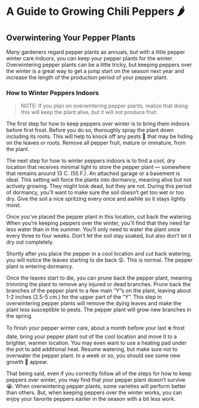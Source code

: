 # A Guide to Growing Chili Peppers :hot_pepper:



## Overwintering Your Pepper Plants

Many gardeners regard pepper plants as annuals, but with a little pepper winter care indoors, you can keep your pepper plants for the winter. Overwintering pepper plants can be a little tricky, but keeping peppers over the winter is a great way to get a jump start on the season next year and increase the length of the production period of your pepper plant.

### How to Winter Peppers Indoors

> NOTE: If you plan on overwintering pepper plants, realize that doing this will keep the plant alive, but it will not produce fruit. 

The first step for how to keep peppers over winter is to bring them indoors before first frost. Before you do so, thoroughly spray the plant down including its roots. This will help to knock off any pests :bug: that may be hiding on the leaves or roots. Remove all pepper fruit, mature or immature, from the plant.

The next step for how to winter peppers indoors is to find a cool, dry location that receives minimal light to store the pepper plant — somewhere that remains around 13 C. (55 F.). An attached garage or a basement is ideal. This setting will force the plants into dormancy, meaning alive but not actively growing. They might look dead, but they are not. During this period of dormancy, you’ll want to make sure the soil doesn’t get too wet or too dry. Give the soil a nice spritzing every once and awhile so it stays lightly moist.

Once you’ve placed the pepper plant in this location, cut back the watering. When you’re keeping peppers over the winter, you’ll find that they need far less water than in the summer. You’ll only need to water the plant once every three to four weeks. Don’t let the soil stay soaked, but also don’t let it dry out completely.

Shortly after you place the pepper in a cool location and cut back watering, you will notice the leaves starting to die back :astonished:. This is normal. The pepper plant is entering dormancy. 

Once the leaves start to die, you can prune back the pepper plant, meaning trimming the plant to remove any injured or dead branches. Prune back the branches of the pepper plant to a few main “Y”s on the plant, leaving about 1-2 inches (2.5-5 cm.) for the upper part of the “Y”. This step in overwintering pepper plants will remove the dying leaves and make the plant less susceptible to pests. The pepper plant will grow new branches in the spring.

To finish your pepper winter care, about a month before your last :snowflake: frost date, bring your pepper plant out of the cool location and move it to a brighter, warmer location. You may even want to use a heating pad under the pot to add additional heat. Resume watering, but make sure not to overwater the pepper plant. In a week or so, you should see some new growth :leaves: appear.

That being said, even if you correctly follow all of the steps for how to keep peppers over winter, you may find that your pepper plant doesn’t survive :sob:. When overwintering pepper plants, some varieties will perform better than others. But, when keeping peppers over the winter works, you can enjoy your favorite peppers earlier in the season with a bit less work.

